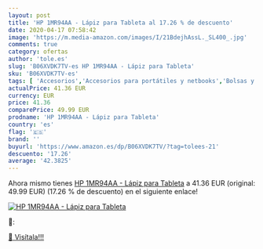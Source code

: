```yaml
---
layout: post
title: 'HP 1MR94AA - Lápiz para Tableta al 17.26 % de descuento'
date: 2020-04-17 07:58:42
image: 'https://m.media-amazon.com/images/I/21BdejhAssL._SL400_.jpg'
comments: true
category: ofertas
author: 'tole.es'
slug: 'B06XVDK7TV-es HP 1MR94AA - Lápiz para Tableta'
sku: 'B06XVDK7TV-es'
tags: [ 'Accesorios','Accesorios para portátiles y netbooks','Bolsas y fundas para portátiles y netbooks','Bolígrafos, lápices y útiles de escritura','Equipaje','Informática','Mochilas','Mochilas para portátiles y netbooks','Mochilas tipo casual','Oficina y papelería','Rotuladores permanentes','Rotuladores y subrayadores','lápiz', ]
actualPrice: 41.36 EUR
currency: EUR
price: 41.36
comparePrice: 49.99 EUR
prodname: 'HP 1MR94AA - Lápiz para Tableta'
country: 'es'
flag: '🇪🇸'
brand: ''
buyurl: 'https://www.amazon.es/dp/B06XVDK7TV/?tag=tolees-21'
descuento: '17.26'
average: '42.3825'
---
```


Ahora mismo tienes [HP 1MR94AA - Lápiz para Tableta](https://www.amazon.es/dp/B06XVDK7TV/?tag=tolees-21) a 41.36 EUR (original: 49.99 EUR) (17.26 %  de descuento) en el siguiente enlace!

[![HP 1MR94AA - Lápiz para Tableta](https://m.media-amazon.com/images/I/21BdejhAssL._SL400_.jpg)](https://www.amazon.es/dp/B06XVDK7TV/?tag=tolees-21)

🔎:


[🛒 Visítala!!!](https://www.amazon.es/dp/B06XVDK7TV/?tag=tolees-21)
